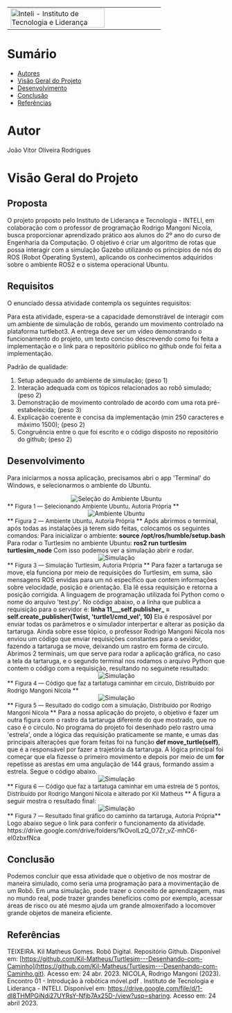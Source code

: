 <table>
<tr>
</td>
<td><a  href= "https://www.inteli.edu.br/"><img  src="https://www.inteli.edu.br/wp-content/uploads/2021/08/20172028/marca_1-2.png"  alt="Inteli - Instituto de Tecnologia e Liderança"  border="0"  width="80%"></a>
</td>
</tr>
</table>


# Sumário
- [Autores](#autores)
- [Visão Geral do Projeto](#visão-geral-do-projeto)
- [Desenvolvimento](#desenvolvimento)
- [Conclusão](#conclusão)
- [Referências](#referências)


# Autor
João Vitor Oliveira Rodrigues

# Visão Geral do Projeto
## Proposta
O projeto proposto pelo Instituto de Liderança e Tecnologia - INTELI, em colaboração com o professor de programação Rodrigo Mangoni Nicola, busca proporcionar aprendizado prático aos alunos do 2º ano do curso de Engenharia da Computação. O objetivo é criar um algoritmo de rotas que possa interagir com a simulação Gazebo utilizando os princípios de nós do ROS (Robot Operating System), aplicando os conhecimentos adquiridos sobre o ambiente ROS2 e o sistema operacional Ubuntu.

## Requisitos
O enunciado dessa atividade contempla os seguintes requisitos:

Para esta atividade, espera-se a capacidade demonstrável de interagir com um ambiente de simulação de robôs, gerando um movimento controlado na plataforma turtlebot3. A entrega deve ser um vídeo demonstrando o funcionamento do projeto, um texto conciso descrevendo como foi feita a implementação e o link para o repositório público no github onde foi feita a implementação.

Padrão de qualidade:

1. Setup adequado do ambiente de simulação; (peso 1)
2. Interação adequada com os tópicos relacionados ao robô simulado; (peso 2)
3. Demonstração de movimento controlado de acordo com uma rota pré-estabelecida; (peso 3)
4. Explicação coerente e concisa da implementação (min 250 caracteres e máximo 1500); (peso 2)
5. Congruência entre o que foi escrito e o código disposto no repositório do github; (peso 2)

## Desenvolvimento
Para iniciarmos a nossa aplicação, precisamos abri o app 'Terminal' do Windows, e selecionarmos o ambiente do Ubuntu.
<center>
<img  src="img\sec_ambiente.png"  alt="Seleção do Ambiente Ubuntu"  />
</center>
**<font  size=2> Figura 1 — Selecionando Ambiente Ubuntu, Autoria Própria </font>**
<center>
<img  src="img\ambiente_1.png"  alt="Ambiente Ubuntu"  />
</center>
**<font  size=2> Figura 2 — Ambiente Ubuntu, Autoria Própria </font>**
Após abrirmos o terminal, após todas as instalações já terem sido feitas, colocamos os seguintes comandos:
Para inicializar o ambiente:
<b>source  /opt/ros/humble/setup.bash</b>
Para rodar o Turtlesim no ambiente Ubuntu:
<b>ros2 run turtlesim turtlesim_node</b>
Com isso podemos ver a simulação abrir e rodar.
<center>
<img  src="img\turtle.png"  alt="Simulação"  />
 
</center>
**<font  size=2> Figura 3 — Simulação Turtlesim, Autoria Própria </font>**
Para fazer a tartaruga se move, ela funciona por meio de requisições do Turtlesim, em suma, são mensagens ROS envidas para um nó específico que contem informações sobre velocidade, posição e orientação. Ela lê essa requisição e retorna a posição corrigida. A linguagem de programação utilizada foi Python como o nome do arquivo 'test.py'.
No código abaixo, o a linha que publica a requisição para o servidor é:
<b>linha 11___self.publisher_ = self.create_publisher(Twist, 'turtle1/cmd_vel', 10)</b>
Ela é resposável por enviar todas os parâmetros e o simulador interpertar e alterar as posição da tartaruga.
Ainda sobre esse tópico, o professor Rodrigo Mangoni Nicola nos enviou um código que enviar requisições constantes para o sevidor, fazendo a tartaruga se move, deixando um rastro em forma de circulo.
Abrimos 2 terminais, um que serve para rodar a aplicação gráfica, no caso a tela da tartaruga, e o segundo terminal nos rodamos o arquivo Python que contem o código com a requisição, resultando no seguinete resultado:
<center>
<img  src="img\code_circle.png"  alt="Simulação"  />
</center>
**<font  size=2> Figura 4 — Código que faz a tartatuga caminhar em circulo, Distribuído por Rodrigo Mangoni Nicola </font>**
<center>
<img  src="img\turtle_circle.png"  alt="Simulação"  />
</center>
**<font  size=2> Figura 5 — Resultado do codigo com a simulação, Distribuído por Rodrigo Mangoni Nicola </font>**
Para a nossa aplicação do projeto, o objetivo é fazer um outra figura com o rastro da tartaruga diferente do que mostrado, que no caso é o circulo.
No programa do projeto foi desenhado pelo rastro uma 'estrela', onde a lógica das requisição praticamente se mante, e umas das principais alterações que foram feitas foi na função <b>def move_turtle(self)</b>, que é a responsável por fazer a trajetória da tartaruga.
A lógica principal foi começar que ela fizesse o primeiro movimento e depois por meio de um <b>for</b> repetisse as arestas em uma angulação de 144 graus, formando assim a estrela.
Segue o código abaixo.
<center>
<img  src="img\code_estrela.png"  alt="Simulação"  />
</center>
**<font  size=2> Figura 6 — Código que faz a tartatuga caminhar em uma estrela de 5 pontos, Distribuído por Rodrigo Mangoni Nicola e alterado por Kil Matheus </font>**
A figura a seguir mostra o resultado final:
<center>
<img  src="img\turtle_estrela.png"  alt="Simulação"  />
</center>
**<font  size=2> Figura 7 — Resultado final gráfico do caminho da tartaruga, Autoria Própria</font>**
Logo abaixo segue o link para conferir o funcionamento da atividade.
https://drive.google.com/drive/folders/1kOvolLzQ_O7Zr_vZ-mhC6-eI0zbxfNca

## Conclusão
Podemos concluir que essa atividade que o objetivo de nos mostrar de maneira simulado, como seria uma programação para a movimentação de um Robô. Em uma simulação, pode trazer o conceito de aprendizagem, mas no mundo real, pode trazer grandes benefícios como por exemplo, acessar áreas de risco ou até mesmo ajuda um grande almoxerifado a locomover grande objetos de maneira eficiente.
## Referências
TEIXEIRA. Kil Matheus Gomes. Robô Digital. Repositório Github. Disponível em: [https://github.com/Kil-Matheus/Turtlesim---Desenhando-com-Caminho](https://github.com/Kil-Matheus/Turtlesim---Desenhando-com-Caminho.git). Acesso em: 24 abr. 2023.
NICOLA,  Rodrigo Mangoni (2023). Encontro 01 - Introdução à robótica móvel.pdf . Instituto de Tecnologia e Liderança - INTELI. Disponível em: https://drive.google.com/file/d/1-dI8THMPGiNdi27UYRsY-Nfjb7Ax25D-/view?usp=sharing. Acesso em: 24 abril 2023.

